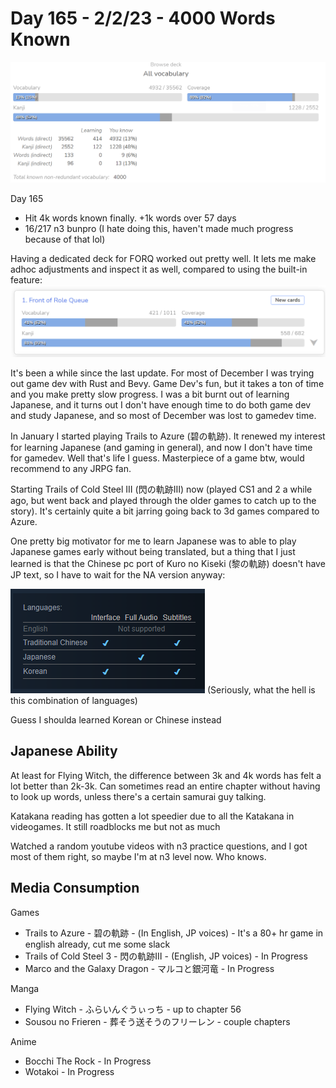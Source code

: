 # Day 165 - 2/2/23 - 4000 Words Known
![](4000.png)

Day 165

- Hit 4k words known finally. +1k words over 57 days
- 16/217 n3 bunpro (I hate doing this, haven't made much progress because of that lol)


Having a dedicated deck for FORQ worked out pretty well. It lets me make adhoc adjustments and inspect it as well, compared to using the built-in feature:
![](2023-02-02-18-27-48.png)

It's been a while since the last update. For most of December I was trying out game dev with Rust and Bevy. Game Dev's fun, but it takes a ton of time and you make pretty slow progress.
I was a bit burnt out of learning Japanese, and it turns out I don't have enough time to do both game dev and study Japanese, and so most of December was lost to gamedev time.

In January I started playing Trails to Azure (碧の軌跡). It renewed my interest for learning Japanese (and gaming in general), and now I don't have time for gamedev. Well that's life I guess.
Masterpiece of a game btw, would recommend to any JRPG fan.

Starting Trails of Cold Steel III (閃の軌跡Ⅲ) now (played CS1 and 2 a while ago, but went back and played through the older games to catch up to the story).
It's certainly quite a bit jarring going back to 3d games compared to Azure.

One pretty big motivator for me to learn Japanese was to able to play Japanese games early without being translated, but a thing that I just learned is that the Chinese pc port of Kuro no Kiseki (黎の軌跡) doesn't have JP text, so I have to wait for the NA version anyway:

![](2023-02-02-18-32-49.png)
(Seriously, what the hell is this combination of languages)

Guess I shoulda learned Korean or Chinese instead

## Japanese Ability

At least for Flying Witch, the difference between 3k and 4k words has felt a lot better than 2k-3k. Can sometimes read an entire chapter without having to look up words, unless there's a certain samurai guy talking.

Katakana reading has gotten a lot speedier due to all the Katakana in videogames. It still roadblocks me but not as much

Watched a random youtube videos with n3 practice questions, and I got most of them right, so maybe I'm at n3 level now. Who knows.


## Media Consumption

Games
- Trails to Azure - 碧の軌跡 - (In English, JP voices) - It's a 80+ hr game in english already, cut me some slack
- Trails of Cold Steel 3 - 閃の軌跡Ⅲ - (English, JP voices) - In Progress
- Marco and the Galaxy Dragon - マルコと銀河竜 - In Progress

Manga
- Flying Witch - ふらいんぐうぃっち - up to chapter 56
- Sousou no Frieren - 葬そう送そうのフリーレン - couple chapters

Anime
- Bocchi The Rock - In Progress
- Wotakoi - In Progress